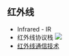 ## 红外线

* Infrared - IR
* 红外线协议栈 ![](https://upload.wikimedia.org/wikipedia/commons/9/9b/Irda_protocol_stack_basic.png)
* [红外线通信技术](https://zh.wikipedia.org/wiki/%E7%BA%A2%E5%A4%96%E9%80%9A%E8%AE%AF%E6%8A%80%E6%9C%AF)
